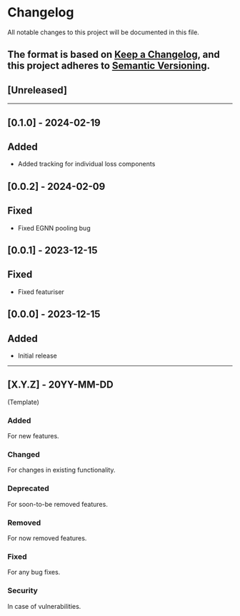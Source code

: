 # Changelog

All notable changes to this project will be documented in this file.

The format is based on [Keep a Changelog](https://keepachangelog.com/en/1.0.0/), and this project
adheres to [Semantic Versioning](https://semver.org/spec/v2.0.0.html).
---------------------------------------------------------

## [Unreleased]

---------------------------------------------------------

## [0.1.0] - 2024-02-19

## Added

* Added tracking for individual loss components

## [0.0.2] - 2024-02-09

## Fixed

* Fixed EGNN pooling bug

## [0.0.1] - 2023-12-15

## Fixed

* Fixed featuriser

## [0.0.0] - 2023-12-15

## Added

* Initial release

---------------------------------------------------------

## [X.Y.Z] - 20YY-MM-DD

(Template)

### Added

For new features.

### Changed

For changes in existing functionality.

### Deprecated

For soon-to-be removed features.

### Removed

For now removed features.

### Fixed

For any bug fixes.

### Security

In case of vulnerabilities.
